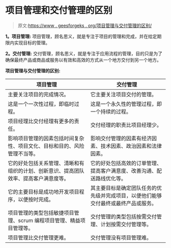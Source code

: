 # 项目管理和交付管理的区别

> 原文:[https://www . geesforgeks . org/项目管理与交付管理的区别/](https://www.geeksforgeeks.org/difference-between-project-management-and-delivery-management/)

**1。项目管理:**
项目管理，顾名思义，就是专注于项目的管理和完成，并在给定期限内实现目标的管理。

**2。交付管理:**
交付管理，顾名思义，就是专注于应用流程的管理，目的只是为了确保最终产品或商品或服务以有效和高效的方式从一个地方交付到另一个地方。

**项目管理与交付管理的区别:**

<center>

| 项目管理 | 交付管理 |
| --- | --- |
| 主要关注项目的完成情况。 | 它主要关注项目交付的管理。 |
| 这是一个一次性过程，即临时过程。 | 这是一个永久性的管理过程，即一个持续的过程。 |
| 项目经理比交付经理有更多的责任。 | 交付经理的职责比项目经理少。 |
| 影响项目管理的因素包括时间复杂性、项目文化、目标和目的、风险管理不当等。 | 影响交付管理的因素有经济因素、技术因素、政治因素和法律因素。 |
| 它的好处包括关系管理、清晰和有组织的计划、创新意识、提高团队效率、提高客户满意度等。 | 它的好处包括高效的订单管理、提高客户满意度、改善沟通、配送路线优化等。 |
| 它的主要目标是成功地开发项目程序，以便按时完成。 | 其主要目标是确定团队任务的优先级并完成项目，以便他们能够交付最终或最终产品或服务。 |
| 项目管理的类型包括敏捷项目管理、scrum 编程项目管理、精益项目管理等。 | 交付管理的类型包括按需交付管理、计划按需交付管理等。 |
| 项目管理比交付管理更难。 | 交付管理没有项目管理难。 |

</center>